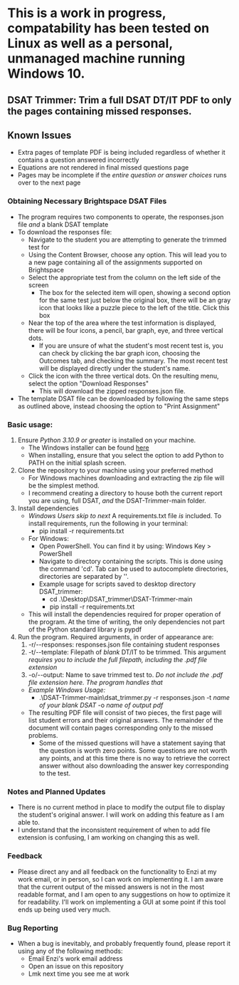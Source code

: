 # This is a work in progress, compatability has been tested on Linux as well as a personal, unmanaged machine running Windows 10.

## DSAT Trimmer: Trim a full DSAT DT/IT PDF to only the pages containing missed responses.
## Known Issues
* Extra pages of template PDF is being included regardless of whether it contains a question answered incorrectly
* Equations are not rendered in final missed questions page
* Pages may be incomplete if the _entire question or answer choices_ runs over to the next page
### Obtaining Necessary Brightspace DSAT Files
* The program requires two components to operate, the responses.json file _and_ a blank DSAT template
* To download the responses file:
    * Navigate to the student you are attempting to generate the trimmed test for
    * Using the Content Browser, choose any option. This will lead you to a new page containing all of the assignments supported on Brightspace
    * Select the appropriate test from the column on the left side of the screen
        * The box for the selected item will open, showing a second option for the same test just below the original box, there will be an gray icon that looks like a puzzle piece to the left of the title. Click this box
    * Near the top of the area where the test information is displayed, there will be four icons, a pencil, bar graph, eye, and three vertical dots.
        * If you are unsure of what the student's most recent test is, you can check by clicking the bar graph icon, choosing the Outcomes tab, and checking the summary. The most recent test will be displayed directly under the student's name.
    * Click the icon with the three vertical dots. On the resulting menu, select the option "Download Responses"
        * This will download the zipped responses.json file.
* The template DSAT file can be downloaded by following the same steps as outlined above, instead choosing the option to "Print Assignment"

### Basic usage:
1. Ensure *Python 3.10.9 or greater* is installed on your machine.
    * The Windows installer can be found [here](https://www.python.org/downloads/release/python-3109/)
    * When installing, ensure that you select the option to add Python to PATH on the initial splash screen.
2. Clone the repository to your machine using your preferred method
    * For Windows machines downloading and extracting the zip file will be the simplest method.
    * I recommend creating a directory to house both the current report you are using, full DSAT, _and_ the DSAT-Trimmer-main folder.
3. Install dependencies
    * _Windows Users skip to next_ A requirements.txt file *is* included. To install requirements, run the following in your terminal:
        * pip install -r requirements.txt
    * For Windows:
        * Open PowerShell. You can find it by using: Windows Key > PowerShell
        * Navigate to directory containing the scripts. This is done using the command 'cd'. Tab can be used to autocomplete directories, directories are separated by '\'.
        * Example usage for scripts saved to desktop directory DSAT_trimmer:
            * cd .\Desktop\DSAT_trimmer\DSAT-Trimmer-main
            * pip install -r requirements.txt
    * This will install the dependencies required for proper operation of the program. At the time of writing, the only dependencies not part of the Python standard library is pypdf
4. Run the program. Required arguments, in order of appearance are:
    1. -r/--responses: responses.json file containing student responses
    2. -t/--template: Filepath of *blank* DT/IT to be trimmed. This argument *requires you to include the full filepath, including the .pdf file extension*
    3. -o/--output: Name to save trimmed test to. *Do not include the .pdf file extension here. The program handles that*
    * _Example Windows Usage:_
        *  .\DSAT-Trimmer-main\dsat_trimmer.py -r responses.json -t _name of your blank DSAT_ -o _name of output pdf_
    *  The resulting PDF file will consist of two pieces, the first page will list student errors and their original answers. The remainder of the document will contain pages corresponding only to the missed problems.
        * Some of the missed questions will have a statement saying that the question is worth zero points. Some questions are not worth any points, and at this time there is no way to retrieve the correct answer without also downloading the answer key corresponding to the test.

### Notes and Planned Updates
* There is no current method in place to modify the output file to display the student's original answer. I will work on adding this feature as I am able to.
* I understand that the inconsistent requirement of when to add file extension is confusing, I am working on changing this as well. 

### Feedback
* Please direct any and all feedback on the functionality to Enzi at my work email, or in person, so I can work on implementing it. I am aware that the current output of the missed answers is not in the most readable format, and I am open to any suggestions on how to optimize it for readability. I'll work on implementing a GUI at some point if this tool ends up being used very much.

### Bug Reporting
* When a bug is inevitably, and probably frequently found, please report it using any of the following methods:
    * Email Enzi's work email address
    * Open an issue on this repository
    * Lmk next time you see me at work


